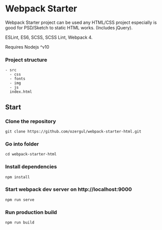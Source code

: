 
# Webpack Starter

  

Webpack Starter project can be used any HTML/CSS project especially is good for PSD/Sketch to static HTML works. (Includes jQuery).

ESLint, ES6, SCSS, SCSS Lint, Webpack 4.

Requires Nodejs ^v10

### Project structure
```shell
- src
  - css
  - fonts
  - img
  - js
  index.html
```

## Start

### Clone the repository
```shell
git clone https://github.com/ozergul/webpack-starter-html.git
```

### Go into folder
```shell
cd webpack-starter-html
```
  

### Install dependencies
```shell
npm install
```
  

### Start webpack dev server on http://localhost:9000
```shell
npm run serve
```
  

### Run production build
```shell
npm run build
```
